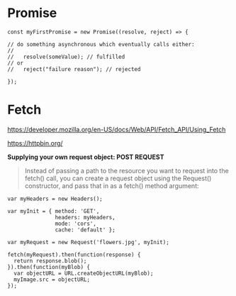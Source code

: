 # Promise

  ```
  const myFirstPromise = new Promise((resolve, reject) => {
  
  // do something asynchronous which eventually calls either:
  //
  //   resolve(someValue); // fulfilled
  // or
  //   reject("failure reason"); // rejected
  
});

```

# Fetch

https://developer.mozilla.org/en-US/docs/Web/API/Fetch_API/Using_Fetch

https://httpbin.org/

**Supplying your own request object: POST REQUEST**

>Instead of passing a path to the resource you want to request into the fetch() call, you can create a request object using the Request() constructor, and pass that in as a fetch() method argument:

```
var myHeaders = new Headers();

var myInit = { method: 'GET',
               headers: myHeaders,
               mode: 'cors',
               cache: 'default' };

var myRequest = new Request('flowers.jpg', myInit);

fetch(myRequest).then(function(response) {
  return response.blob();
}).then(function(myBlob) {
  var objectURL = URL.createObjectURL(myBlob);
  myImage.src = objectURL;
});

```


